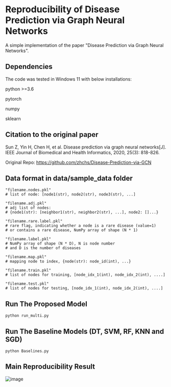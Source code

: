 # Reproducibility of Disease Prediction via Graph Neural Networks
A simple implementation of the paper "Disease Prediction via Graph Neural Networks".

## Dependencies
The code was tested in Windows 11 with below installations:

python >=3.6

pytorch

numpy

sklearn

## Citation to the original paper
Sun Z, Yin H, Chen H, et al. Disease prediction via graph neural networks[J]. IEEE Journal of Biomedical and
Health Informatics, 2020, 25(3): 818-826.

Original Repo: https://github.com/zhchs/Disease-Prediction-via-GCN

## Data format in data/sample_data folder
```shell script
"filename.nodes.pkl"
# list of node: [node1(str), node2(str), node3(str), ...]

"filename.adj.pkl"
# adj list of nodes: 
# {node1(str): [neighbor1(str), neighbor2(str), ...], node2: []...}

"filename.rare.label.pkl"
# rare flag, indicating whether a node is a rare disease (value=1) 
# or contains a rare disease, NumPy array of shape (N * 1) 

"filename.label.pkl"
# NumPy array of shape (N * D), N is node number 
# and D is the number of diseases

"filename.map.pkl"
# mapping node to index, {node(str): node_id(int), ...}

"filename.train.pkl"
# list of nodes for training, [node_idx_1(int), node_idx_2(int), ....]

"filename.test.pkl"
# list of nodes for testing, [node_idx_1(int), node_idx_2(int), ....]
```

## Run The Proposed Model
```shell script
python run_multi.py
```
## Run The Baseline Models (DT, SVM, RF, KNN and SGD)
```shell script
python Baselines.py
```
## Main Reproducibility Result

![image](https://user-images.githubusercontent.com/70998318/167065068-61fbfb71-884b-48df-9f74-1e646b3a424b.png)

